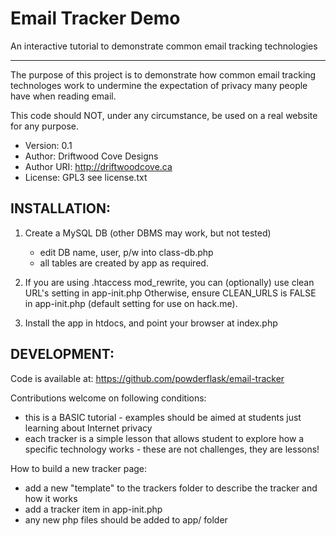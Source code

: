 # Email Tracker Demo

An interactive tutorial to demonstrate common email tracking technologies

-------------------------------------------

The purpose of this project is to demonstrate how common email tracking technologes
work to undermine the expectation of privacy many people have when reading email.

This code should NOT, under any circumstance, be used on a real website for any purpose.

 * Version: 0.1
 * Author: Driftwood Cove Designs
 * Author URI: http://driftwoodcove.ca
 * License: GPL3 see license.txt

INSTALLATION:
-------------
 1) Create a MySQL DB  (other DBMS may work, but not tested)
    - edit DB name, user, p/w into class-db.php
    - all tables are created by app as required.

 2) If you are using .htaccess mod_rewrite, you can (optionally) use clean URL's setting in app-init.php
    Otherwise, ensure CLEAN_URLS is FALSE in app-init.php (default setting for use on hack.me).

 3) Install the app in htdocs, and point your browser at index.php


DEVELOPMENT:
------------
Code is available at: https://github.com/powderflask/email-tracker

Contributions welcome on following conditions:
 - this is a BASIC tutorial - examples should be aimed at students just learning about Internet privacy
 - each tracker is a simple lesson that allows student to explore how a specific technology works - these are not challenges, they are lessons!

How to build a new tracker page:
 - add a new "template" to the trackers folder to describe the tracker and how it works
 - add a tracker item in app-init.php
 - any new php files should be added to app/ folder

